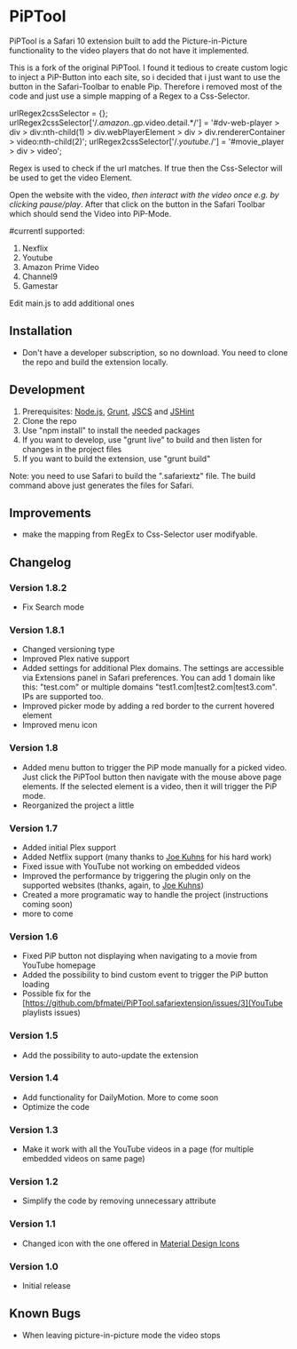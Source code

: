 # PiPTool
PiPTool is a Safari 10 extension built to add the Picture-in-Picture functionality to the video players that do not have it implemented.

This is a fork of the original PiPTool. I found it tedious to create custom logic to inject a PiP-Button into each site, so i decided that i just want to use the button in the Safari-Toolbar to enable Pip. Therefore i removed most of the code and just use a simple mapping of a Regex to a Css-Selector.

urlRegex2cssSelector = {};
urlRegex2cssSelector['/.*amazon.*.gp.video.detail.*/'] = '#dv-web-player > div > div:nth-child(1) > div.webPlayerElement > div > div.rendererContainer > video:nth-child(2)';
urlRegex2cssSelector['/.*youtube.*/'] = '#movie_player > div > video';

Regex is used to check if the url matches. If true then the Css-Selector will be used to get the video Element.

Open the website with the video, *then interact with the video once e.g. by clicking pause/play*. After that click on the button in the Safari Toolbar which should send the Video into PiP-Mode.

#currentl supported:
1. Nexflix
2. Youtube
3. Amazon Prime Video
4. Channel9
5. Gamestar

Edit main.js to add additional ones

## Installation
- Don't have a developer subscription, so no download. You need to clone the repo and build the extension locally.

## Development
1. Prerequisites: [Node.js](https://nodejs.org/en/), [Grunt](http://gruntjs.com), [JSCS](http://jscs.info) and [JSHint](http://jshint.com)
2. Clone the repo
3. Use "npm install" to install the needed packages
4. If you want to develop, use "grunt live" to build and then listen for changes in the project files
5. If you want to build the extension, use "grunt build"

Note: you need to use Safari to build the ".safariextz" file. The build command above just generates the files for Safari.

## Improvements
- make the mapping from RegEx to Css-Selector user modifyable.

## Changelog
### Version 1.8.2
- Fix Search mode

### Version 1.8.1
- Changed versioning type
- Improved Plex native support
- Added settings for additional Plex domains. The settings are accessible via Extensions panel in Safari preferences. You can add 1 domain like this: "test.com" or multiple domains "test1.com|test2.com|test3.com". IPs are supported too.
- Improved picker mode by adding a red border to the current hovered element
- Improved menu icon

### Version 1.8
- Added menu button to trigger the PiP mode manually for a picked video. Just click the PiPTool button then navigate with the mouse above page elements. If the selected element is a video, then it will trigger the PiP mode.
- Reorganized the project a little

### Version 1.7
- Added initial Plex support
- Added Netflix support (many thanks to [Joe Kuhns](https://github.com/JoeKuhns) for his hard work)
- Fixed issue with YouTube not working on embedded videos
- Improved the performance by triggering the plugin only on the supported websites (thanks, again, to [Joe Kuhns](https://github.com/JoeKuhns))
- Created a more programatic way to handle the project (instructions coming soon)
- more to come

### Version 1.6
- Fixed PiP button not displaying when navigating to a movie from YouTube homepage
- Added the possibility to bind custom event to trigger the PiP button loading
- Possible fix for the [https://github.com/bfmatei/PiPTool.safariextension/issues/3](YouTube playlists issues)

### Version 1.5
- Add the possibility to auto-update the extension

### Version 1.4
- Add functionality for DailyMotion. More to come soon
- Optimize the code

### Version 1.3
- Make it work with all the YouTube videos in a page (for multiple embedded videos on same page)

### Version 1.2
- Simplify the code by removing unnecessary attribute

### Version 1.1
- Changed icon with the one offered in [Material Design Icons](https://design.google.com/icons/#ic_picture_in_picture)

### Version 1.0
- Initial release

## Known Bugs
- When leaving picture-in-picture mode the video stops
